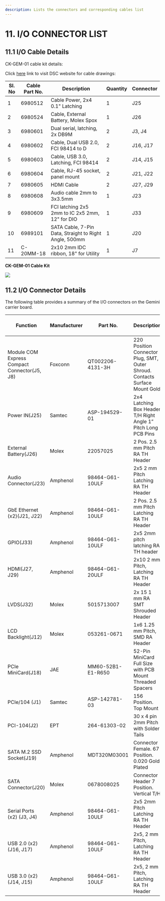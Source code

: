 ```yaml
---
description: Lists the connectors and corresponding cables list
---
```


# 11. I/O CONNECTOR LIST

## 11.1 I/O Cable Details <a href="#id-9-2-i-o-cable-details" id="id-9-2-i-o-cable-details"></a>

CK-GEM-01 cable kit details:

Click [here](http://www.diamondsystems.com/products/cables?prodsel=p189\&searchprod=Search\&selcablekit=13\&selcable=112\&keyword=) link to visit DSC website for cable drawings:

| Sl. No | Cable Part No. | Description                                            | Quantity | Connector |
| ------ | -------------- | ------------------------------------------------------ | -------- | --------- |
| 1      | 6980512        | Cable Power, 2x4 0.1" Latching                         | 1        | J25       |
| 2      | 6980524        | Cable, External Battery, Molex Spox                    | 1        | J26       |
| 3      | 6980601        | Dual serial, latching, 2x DB9M                         | 2        | J3, J4    |
| 4      | 6980602        | Cable, Dual USB 2.0, FCI 98414 to D                    | 2        | J16, J17  |
| 5      | 6980603        | Cable, USB 3.0, Latching, FCI 98414                    | 2        | J14, J15  |
| 6      | 6980604        | Cable, RJ-45 socket, panel mount                       | 2        | J21, J22  |
| 7      | 6980605        | HDMI Cable                                             | 2        | J27, J29  |
| 8      | 6980608        | Audio cable 2mm to 3x3.5mm                             | 1        | J23       |
| 9      | 6980609        | FCI latching 2x5 2mm to IC 2x5 2mm, 12" for DIO        | 1        | J33       |
| 10     | 6989101        | SATA Cable, 7-Pin Data, Straight to Right Angle, 500mm | 1        | J20       |
| 11     | C-20MM-18      | 2x10 2mm IDC ribbon, 18" for Utility                   | 1        | J7        |

**CK-GEM-01 Cable Kit**

![](https://gblobscdn.gitbook.com/assets%2F-LeLpPtcTql77pi0qTtI%2F-MNvxJiQ0xVzkiTnjL3y%2F-MO0OUAHlPPDX-OYd8YS%2Fimage.png?alt=media\&token=1cff2902-d3e2-4380-97c7-25a00c7add77)

## 11.2 I/O Connector Details <a href="#id-9-1-i-o-connector-details" id="id-9-1-i-o-connector-details"></a>

The following table provides a summary of the I/O connectors on the Gemini carrier board.

| Function                                     | Manufacturer | Part No.          | Description                                                                 | DSC Mating Cable |
| -------------------------------------------- | ------------ | ----------------- | --------------------------------------------------------------------------- | ---------------- |
| Module COM Express Compact Connector(J5, J8) | Foxconn      | QT002206-4131-3H  | 220 Position Connector Plug, SMT, Outer Shroud. Contacts Surface Mount Gold | N/A              |
| Power IN(J25)                                | Samtec       | ASP-194529-01     | 2x4 Latching Box Header T/H Right Angle 1” Pitch Long PCB Pins              | 6980512          |
| External Battery(J26)                        | Molex        | 22057025          | 2 Pos. 2.5 mm Pitch RA TH Header                                            | 6980524          |
| Audio Connector(J23)                         | Amphenol     | 98464-G61-10ULF   | 2x5 2 mm Pitch Latching RA TH Header                                        | 6980608          |
| GbE Ethernet (x2)(J21, J22)                  | Amphenol     | 98464-G61-10ULF   | 2 Pos. 2.5 mm Pitch Latching RA TH Header                                   | 6980604          |
| GPIO(J33)                                    | Amphenol     | 98464-G61-10ULF   | 2x5 2mm pitch latching RA TH header                                         | 6980606          |
| HDMI(J27, J29)                               | Amphenol     | 98464-G61-20ULF   | 2x10 2 mm Pitch, Latching RA TH Header                                      | 6980605          |
| LVDS(J32)                                    | Molex        | 5015713007        | 2x 15 1 mm RA SMT Shrouded Header                                           | Custom           |
| LCD Backlight(J12)                           | Molex        | 053261-0671       | 1x6 1.25 mm Pitch, SMD RA Header                                            | Custom           |
| PCIe MiniCard(J18)                           | JAE          | MM60-52B1-E1-R650 | 52-Pin MiniCard Full Size with PCB Mount Threaded Spacers                   | N/A              |
| PCIe/104 (J1)                                | Samtec       | ASP-142781-03     | 156 Position. Top Mount                                                     | N/A              |
| PCI-104(J2)                                  | EPT          | 264-61303-02      | 30 x 4 pin 2mm Pitch with Solder Tails                                      | NA               |
| SATA M.2 SSD Socket(J19)                     | Amphenol     | MDT320M03001      | Connector Female. 67 Position. 0.020 Gold Plated                            | N/A              |
| SATA Connector(J20)                          | Molex        | 0678008025        | Connector Header 7 Position. Vertical T/H                                   | Standard Cable   |
| Serial Ports (x2) (J3, J4)                   | Amphenol     | 98464-G61-10ULF   | 2x5 2mm Pitch Latching RA TH Header                                         | 6980601          |
| USB 2.0 (x2) (J16, J17)                      | Amphenol     | 98464-G61-10ULF   | 2x5, 2 mm Pitch, Latching RA TH Header                                      | 6980602          |
| USB 3.0 (x2) (J14, J15)                      | Amphenol     | 98464-G61-10ULF   | 2x5, 2 mm Pitch, Latching RA TH Header                                      | 6980603          |
